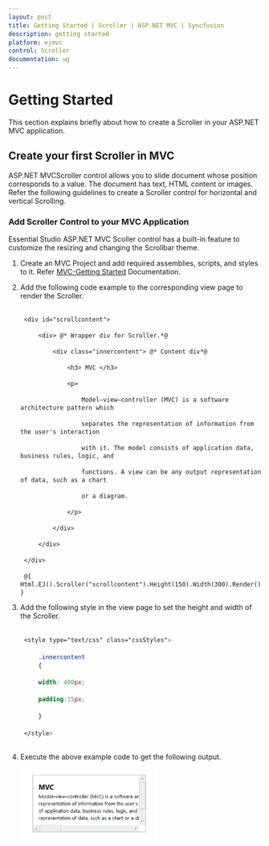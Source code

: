 ```yaml
---
layout: post
title: Getting Started | Scroller | ASP.NET MVC | Syncfusion
description: getting started
platform: ejmvc
control: Scroller
documentation: ug
---
```


# Getting Started

This section explains briefly about how to create a Scroller in your ASP.NET MVC application.

## Create your first Scroller in MVC

ASP.NET MVCScroller control allows you to slide document whose position corresponds to a value. The document has text, HTML content or images. Refer the following guidelines to create a Scroller control for horizontal and vertical Scrolling.

### Add Scroller Control to your MVC Application

Essential Studio ASP.NET MVC Scoller control has a built-in feature to customize the resizing and changing the Scrollbar theme.

1. Create an MVC Project and add required assemblies, scripts, and styles to it. Refer [MVC-Getting Started](http://docs.syncfusion.com/aspnetmvc/scroller/getting-started) Documentation.
2. Add the following code example to the corresponding view page to render the Scroller. 

   ~~~ cshtml

	<div id="scrollcontent">

		<div> @* Wrapper div for Scroller.*@

			<div class="innercontent"> @* Content div*@

				<h3> MVC </h3>

				<p>

					Model–view–controller (MVC) is a software architecture pattern which   

					separates the representation of information from the user's interaction 

					with it. The model consists of application data, business rules, logic, and 

					functions. A view can be any output representation of data, such as a chart 

					or a diagram. 

				</p>

			</div>

		</div>

	</div>  

	@{ Html.EJ().Scroller("scrollcontent").Height(150).Width(300).Render(); }

   ~~~
   
   
3. Add the following style in the view page to set the height and width of the Scroller.

   ~~~ css

	<style type="text/css" class="cssStyles">

		.innercontent
		{

		width: 400px;

		padding:15px;

		}

	</style>
		
   ~~~
   

4. Execute the above example code to get the following output. 

	![](Getting-Started_images/Getting-Started_img1.png)